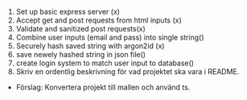 1. Set up basic express server (x)
2. Accept get and post requests from html inputs (x)
3. Validate and sanitized post requests(x)
4. Combine user inputs (email and pass) into single string()
5. Securely hash saved string with argon2id (x)
6. save newely hashed string in json file()
7. create login system to match user input to database()
8. Skriv en ordentlig beskrivning för vad projektet ska vara i README.

- Förslag: Konvertera projekt till mallen och använd ts.
